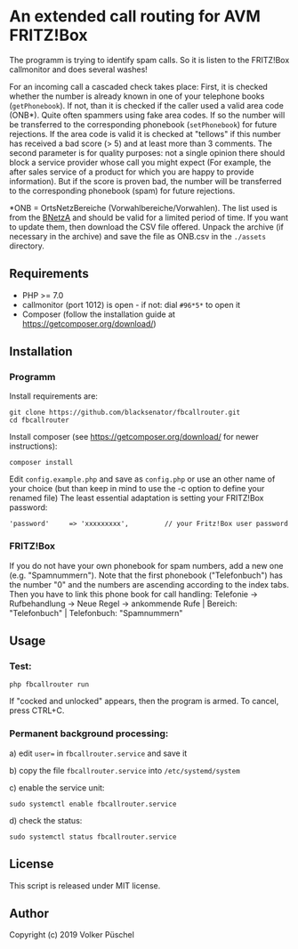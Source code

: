 # An extended call routing for AVM FRITZ!Box

The programm is trying to identify spam calls. So it is listen to the FRITZ!Box callmonitor and does several washes!

For an incoming call a cascaded check takes place:
First, it is checked whether the number is already known in one of your telephone books (`getPhonebook`).
If not,  than it is checked if the caller used a valid area code (ONB*). Quite often spammers using fake area codes. If so the number will be transferred to the corresponding phonebook (`setPhonebook`) for future rejections.
If the area code is valid it is checked at "tellows" if this number has received a bad score (> 5) and at least more than 3 comments. The second parameter is for quality purposes: not a single opinion there should block a service provider whose call you might expect (For example, the after sales service of a product for which you are happy to provide information).
But if the score is proven bad, the number will be transferred to the corresponding phonebook (spam) for future rejections.

*ONB = OrtsNetzBereiche (Vorwahlbereiche/Vorwahlen). The list used is from the [BNetzA](https://www.bundesnetzagentur.de/DE/Sachgebiete/Telekommunikation/Unternehmen_Institutionen/Nummerierung/Rufnummern/ONRufnr/ON_Einteilung_ONB/ON_ONB_ONKz_ONBGrenzen_Basepage.html) and should be valid for a limited period of time. If you want to update them, then download the CSV file offered. Unpack the archive (if necessary in the archive) and save the file as ONB.csv in the `./assets` directory.

## Requirements

  * PHP >= 7.0
  * callmonitor (port 1012) is open - if not: dial `#96*5*` to open it
  * Composer (follow the installation guide at https://getcomposer.org/download/)

## Installation

### Programm

Install requirements are:

    git clone https://github.com/blacksenator/fbcallrouter.git
    cd fbcallrouter

Install composer (see https://getcomposer.org/download/ for newer instructions):

    composer install

Edit `config.example.php` and save as `config.php` or use an other name of your choice (but than keep in mind to use the -c option to define your renamed file)
The least essential adaptation is setting your FRITZ!Box password:

    'password'     => 'xxxxxxxxx',         // your Fritz!Box user password

### FRITZ!Box

If you do not have your own phonebook for spam numbers, add a new one (e.g. "Spamnummern"). Note that the first phonebook ("Telefonbuch") has the number "0" and the numbers are ascending according to the index tabs. Then you have to link this phone book for call handling: Telefonie -> Rufbehandlung -> Neue Regel -> ankommende Rufe | Bereich: "Telefonbuch" | Telefonbuch: "Spamnummern"

## Usage

### Test:

    php fbcallrouter run

If "cocked and unlocked" appears, then the program is armed. To cancel, press CTRL+C.

### Permanent background processing:

a) edit `user=` in `fbcallrouter.service` and save it

b) copy the file `fbcallrouter.service` into `/etc/systemd/system`

c) enable the service unit:

    sudo systemctl enable fbcallrouter.service

d) check the status:

    sudo systemctl status fbcallrouter.service

## License
This script is released under MIT license.

## Author
Copyright (c) 2019 Volker Püschel